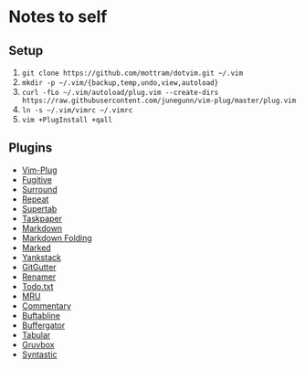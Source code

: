 # Notes to self

## Setup

1. `git clone https://github.com/mottram/dotvim.git ~/.vim`
2. `mkdir -p ~/.vim/{backup,temp,undo,view,autoload}`
3. `curl -fLo ~/.vim/autoload/plug.vim --create-dirs https://raw.githubusercontent.com/junegunn/vim-plug/master/plug.vim`
4. `ln -s ~/.vim/vimrc ~/.vimrc`
5. `vim +PlugInstall +qall`

## Plugins

* [Vim-Plug](https://github.com/junegunn/vim-plug)
* [Fugitive](https://github.com/tpope/vim-fugitive)
* [Surround](https://github.com/tpope/vim-surround)
* [Repeat](https://github.com/tpope/vim-repeat)
* [Supertab](https://github.com/scrooloose/nerdtree)
* [Taskpaper](https://github.com/davidoc/taskpaper.vim)
* [Markdown](https://github.com/tpope/vim-markdown)
* [Markdown Folding](https://github.com/nelstrom/vim-markdown-folding)
* [Marked](https://github.com/itspriddle/vim-marked)
* [Yankstack](https://github.com/maxbrunsfeld/vim-yankstack)
* [GitGutter](https://github.com/airblade/vim-gitgutter)
* [Renamer](https://github.com/vim-scripts/renamer.vim)
* [Todo.txt](https://github.com/freitass/todo.txt-vim)
* [MRU](https://github.com/vim-scripts/mru.vim)
* [Commentary](https://github.com/tpope/vim-commentary)
* [Buftabline](https://github.com/ap/vim-buftabline)
* [Buffergator](https://github.com/jeetsukumaran/vim-buffergator)
* [Tabular](https://github.com/godlygeek/tabular)
* [Gruvbox](https://github.com/morhetz/gruvbox)
* [Syntastic](https://github.com/scrooloose/syntastic) 
